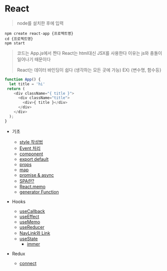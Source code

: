 # React

> node를 설치한 후에 입력

```
npm create react-app {프로젝트명}
cd {프로젝트명}
npm start
```

> 코드는 App.js에서 짠다
> React는 html대신 JSX를 사용한다
> 이유는 js와 충돌이 일어나기 때문이다
>
> React는 데이터 바인딩이 쉽다
> (생각하는 모든 곳에 가능)
> EX) {변수명, 함수등}

```Javascript
function App() {
  let title = 'hi'
 return (
    <div className="{ title }">
      <div className="title">
        <div>{ title }</div>
      </div>
    </div>
  );
}
```

+ 기초
  + [style 작성법](knowledge/style.md)
  + [Event 처리](knowledge/Event.md)
  + [component](knowledge/component.md)
  + [export default](knowledge/export-default.md)
  + [props](knowledge/props.md)
  + [map](knowledge/map.md)
  + [promise & async](knowledge/promise&async.md)
  + [SPA란?](knowledge/SPA.md)
  + [React.memo](knowledge/React.memo.md)
  + [generator Function](knowledge/generatorFunction.md)

+ Hooks
  + [useCallback](knowledge/useCallback.md)
  + [useEffect](knowledge/useEffect.md)
  + [useMemo](knowledge/useMemo.md)
  + [useReducer](knowledge/useReducer.md)
  + [NavLink와 Link](knowledge/NavLink와Link.md)
  + [useState](knowledge/useState.md)
    + [immer](knowledge/immer.md)

+ Redux
  + [connect](knowledge/connect.md)